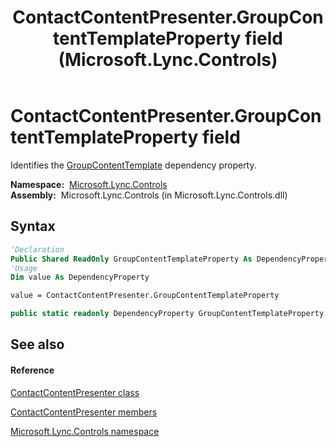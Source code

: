 ﻿---
title: ContactContentPresenter.GroupContentTemplateProperty field (Microsoft.Lync.Controls)
TOCTitle: GroupContentTemplateProperty field
ms:assetid: F:Microsoft.Lync.Controls.ContactContentPresenter.GroupContentTemplateProperty_DI_3_UC_OCS14MrefLyncWPF
ms:mtpsurl: https://msdn.microsoft.com/en-us/library/microsoft.lync.controls.contactcontentpresenter.groupcontenttemplateproperty_di_3_uc_ocs14mreflyncwpf(v=office.15)
ms:contentKeyID: 48600365
ms.date: 07/28/2014
mtps_version: v=office.15
f1_keywords:
- Microsoft.Lync.Controls.ContactContentPresenter.GroupContentTemplateProperty
dev_langs:
- CSharp
- JScript
- VB
- other
---

# ContactContentPresenter.GroupContentTemplateProperty field

Identifies the [GroupContentTemplate](contactcontentpresenter-groupcontenttemplate-property-microsoft-lync-controls_1.md) dependency property.

**Namespace:**  [Microsoft.Lync.Controls](microsoft-lync-controls-namespace_1.md)  
**Assembly:**  Microsoft.Lync.Controls (in Microsoft.Lync.Controls.dll)

## Syntax

``` vb
'Declaration
Public Shared ReadOnly GroupContentTemplateProperty As DependencyProperty
'Usage
Dim value As DependencyProperty

value = ContactContentPresenter.GroupContentTemplateProperty
```

``` csharp
public static readonly DependencyProperty GroupContentTemplateProperty
```

## See also

#### Reference

[ContactContentPresenter class](contactcontentpresenter-class-microsoft-lync-controls_1.md)

[ContactContentPresenter members](contactcontentpresenter-members-microsoft-lync-controls_1.md)

[Microsoft.Lync.Controls namespace](microsoft-lync-controls-namespace_1.md)

